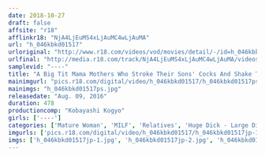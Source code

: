 ```yaml
---
date: 2018-10-27
draft: false
affsite: "r18"
afflinkr18: "NjA4LjEuMS4xLjAuMC4wLjAuMA"
url: "h_046kbkd01517"
urloriginal: "http://www.r18.com/videos/vod/movies/detail/-/id=h_046kbkd01517"
urlfinal: "http://media.r18.com/track/NjA4LjEuMS4xLjAuMC4wLjAuMA/videos/vod/movies/detail/-/id=h_046kbkd01517"
samplevid: "----"
title: "A Big Tit Mama Mothers Who Stroke Their Sons' Cocks And Shake Their Asses For Creampie Sex 30 Ladies 8 Hours"
mainimgurl: "pics.r18.com/digital/video/h_046kbkd01517/h_046kbkd01517ps.jpg"
mainimgs: "h_046kbkd01517ps.jpg"
releasedate: "Aug. 09, 2016"
duration: 478
productioncomp: "Kobayashi Kogyo"
girls: ['----']
categories: ['Mature Woman', 'MILF', 'Relatives', 'Huge Dick - Large Dick', 'Over 4 Hours']
imgurls: ['pics.r18.com/digital/video/h_046kbkd01517/h_046kbkd01517jp-1.jpg', 'pics.r18.com/digital/video/h_046kbkd01517/h_046kbkd01517jp-2.jpg', 'pics.r18.com/digital/video/h_046kbkd01517/h_046kbkd01517jp-3.jpg', 'pics.r18.com/digital/video/h_046kbkd01517/h_046kbkd01517jp-4.jpg', 'pics.r18.com/digital/video/h_046kbkd01517/h_046kbkd01517jp-5.jpg', 'pics.r18.com/digital/video/h_046kbkd01517/h_046kbkd01517jp-6.jpg', 'pics.r18.com/digital/video/h_046kbkd01517/h_046kbkd01517jp-7.jpg', 'pics.r18.com/digital/video/h_046kbkd01517/h_046kbkd01517jp-8.jpg', 'pics.r18.com/digital/video/h_046kbkd01517/h_046kbkd01517jp-9.jpg', 'pics.r18.com/digital/video/h_046kbkd01517/h_046kbkd01517jp-10.jpg', 'pics.r18.com/digital/video/h_046kbkd01517/h_046kbkd01517jp-11.jpg', 'pics.r18.com/digital/video/h_046kbkd01517/h_046kbkd01517jp-12.jpg', 'pics.r18.com/digital/video/h_046kbkd01517/h_046kbkd01517jp-13.jpg', 'pics.r18.com/digital/video/h_046kbkd01517/h_046kbkd01517jp-14.jpg', 'pics.r18.com/digital/video/h_046kbkd01517/h_046kbkd01517jp-15.jpg', 'pics.r18.com/digital/video/h_046kbkd01517/h_046kbkd01517jp-16.jpg', 'pics.r18.com/digital/video/h_046kbkd01517/h_046kbkd01517jp-17.jpg', 'pics.r18.com/digital/video/h_046kbkd01517/h_046kbkd01517jp-18.jpg', 'pics.r18.com/digital/video/h_046kbkd01517/h_046kbkd01517jp-19.jpg', 'pics.r18.com/digital/video/h_046kbkd01517/h_046kbkd01517jp-20.jpg']
imgs: ['h_046kbkd01517jp-1.jpg', 'h_046kbkd01517jp-2.jpg', 'h_046kbkd01517jp-3.jpg', 'h_046kbkd01517jp-4.jpg', 'h_046kbkd01517jp-5.jpg', 'h_046kbkd01517jp-6.jpg', 'h_046kbkd01517jp-7.jpg', 'h_046kbkd01517jp-8.jpg', 'h_046kbkd01517jp-9.jpg', 'h_046kbkd01517jp-10.jpg', 'h_046kbkd01517jp-11.jpg', 'h_046kbkd01517jp-12.jpg', 'h_046kbkd01517jp-13.jpg', 'h_046kbkd01517jp-14.jpg', 'h_046kbkd01517jp-15.jpg', 'h_046kbkd01517jp-16.jpg', 'h_046kbkd01517jp-17.jpg', 'h_046kbkd01517jp-18.jpg', 'h_046kbkd01517jp-19.jpg', 'h_046kbkd01517jp-20.jpg']
---
```

